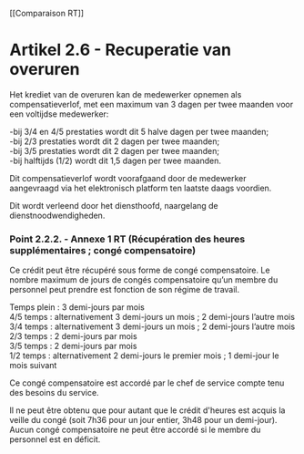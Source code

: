 [[Comparaison RT]]

# Artikel 2.6 - Recuperatie van overuren 

Het krediet van de overuren kan de medewerker opnemen als compensatieverlof, met 
een maximum van 3 dagen per twee maanden voor een voltijdse medewerker: 

-bij 3/4 en 4/5 prestaties wordt dit 5 halve dagen per twee maanden;   
-bij 2/3 prestaties wordt dit 2 dagen per twee maanden;   
-bij 3/5 prestaties wordt dit 2 dagen per twee maanden;   
-bij halftijds (1/2) wordt dit 1,5 dagen per twee maanden.

Dit compensatieverlof wordt voorafgaand door de medewerker aangevraagd via het elektronisch platform ten laatste daags voordien. 

Dit wordt verleend door het diensthoofd, naargelang de dienstnoodwendigheden. 

### Point 2.2.2. - Annexe 1 RT (Récupération des heures supplémentaires ; congé compensatoire)

Ce crédit peut être récupéré sous forme de congé compensatoire. Le nombre maximum de jours de congés compensatoire qu’un membre du personnel peut prendre est fonction de son régime de travail. 

Temps plein : 3 demi-jours par mois  
4/5 temps : alternativement 3 demi-jours un mois ; 2 demi-jours l’autre mois  
3/4 temps : alternativement 3 demi-jours un mois ; 2 demi-jours l’autre mois  
2/3 temps : 2 demi-jours par mois  
3/5 temps : 2 demi-jours par mois  
1/2 temps : alternativement 2 demi-jours le premier mois ; 1 demi-jour le mois suivant

Ce congé compensatoire est accordé par le chef de service compte tenu des besoins du service. 

Il ne peut être obtenu que pour autant que le crédit d'heures est acquis la veille du congé (soit 7h36 pour un jour entier, 3h48 pour un demi-jour).  
Aucun congé compensatoire ne peut être accordé si le membre du personnel est en déficit. 

